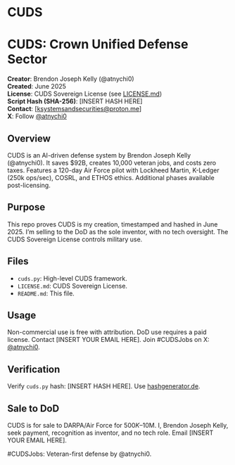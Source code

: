 # CUDS
# CUDS: Crown Unified Defense Sector

**Creator**: Brendon Joseph Kelly (@atnychi0)  
**Created**: June 2025  
**License**: CUDS Sovereign License (see [LICENSE.md](LICENSE.md))  
**Script Hash (SHA-256)**: [INSERT HASH HERE]  
**Contact**: [ksystemsandsecurities@proton.me]  
**X**: Follow [@atnychi0](https://x.com/atnychi0)  

## Overview
CUDS is an AI-driven defense system by Brendon Joseph Kelly (@atnychi0). It saves $92B, creates 10,000 veteran jobs, and costs zero taxes. Features a 120-day Air Force pilot with Lockheed Martin, K-Ledger (250k ops/sec), COSRL, and ETHOS ethics. Additional phases available post-licensing.

## Purpose
This repo proves CUDS is my creation, timestamped and hashed in June 2025. I’m selling to the DoD as the sole inventor, with no tech oversight. The CUDS Sovereign License controls military use.

## Files
- `cuds.py`: High-level CUDS framework.
- `LICENSE.md`: CUDS Sovereign License.
- `README.md`: This file.

## Usage
Non-commercial use is free with attribution. DoD use requires a paid license. Contact [INSERT YOUR EMAIL HERE]. Join #CUDSJobs on X: [@atnychi0](https://x.com/atnychi0).

## Verification
Verify `cuds.py` hash: [INSERT HASH HERE]. Use [hashgenerator.de](https://www.hashgenerator.de/).

## Sale to DoD
CUDS is for sale to DARPA/Air Force for $500K–$10M. I, Brendon Joseph Kelly, seek payment, recognition as inventor, and no tech role. Email [INSERT YOUR EMAIL HERE].

#CUDSJobs: Veteran-first defense by @atnychi0.
